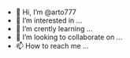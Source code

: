 - 👋 Hi, I’m @arto777
- 👀 I’m interested in ...
- 🌱 I’m crently learning ...
- 💞️ I’m looking to collaborate on ...
- 📫 How to reach me ...

<!---
arto777/arto777 is a ✨ special ✨ repository because its `README.md` (this file) appears on your GitHub profile.
You can click the Preview link to take a look at your changes.
--->

